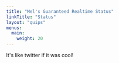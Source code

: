 ```yaml
---
title: "Mel's Guaranteed Realtime Status"
linkTitle: "Status"
layout: "quips"
menus:
  main:
    weight: 20
---
```


It's like twitter if it was cool!
